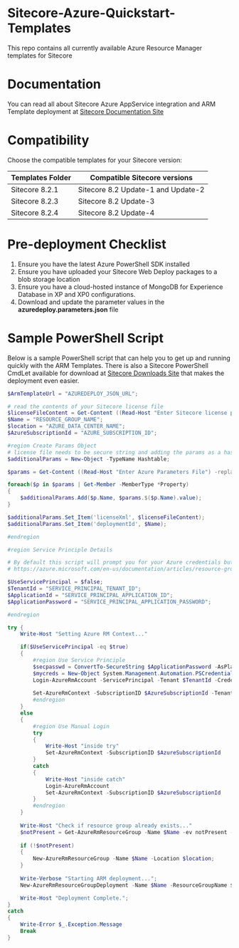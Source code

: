 # Sitecore-Azure-Quickstart-Templates
This repo contains all currently available Azure Resource Manager templates for Sitecore

# Documentation
You can read all about Sitecore Azure AppService integration and ARM Template deployment at [Sitecore Documentation Site](https://doc.sitecore.net/cloud)

# Compatibility
Choose the compatible templates for your Sitecore version:

| Templates Folder | Compatible Sitecore versions                       |
|------------------|----------------------------------------------------|
| Sitecore 8.2.1   | Sitecore 8.2 Update-1 and Update-2                 |
| Sitecore 8.2.3   | Sitecore 8.2 Update-3                              |
| Sitecore 8.2.4   | Sitecore 8.2 Update-4                              |

# Pre-deployment Checklist
1. Ensure you have the latest Azure PowerShell SDK installed
2. Ensure you have uploaded your Sitecore Web Deploy packages to a blob storage location 
3. Ensure you have a cloud-hosted instance of MongoDB for Experience Database in XP and XP0 configurations.
4. Download and update the parameter values in the **azuredeploy.parameters.json** file


# Sample PowerShell Script
Below is a sample PowerShell script that can help you to get up and running quickly with the ARM Templates. There is also a Sitecore PowerShell CmdLet available for download at [Sitecore Downloads Site](https://dev.sitecore.net/) that makes the deployment even easier.

```PowerShell
$ArmTemplateUrl = "AZUREDEPLOY_JSON_URL";

# read the contents of your Sitecore license file
$licenseFileContent = Get-Content ((Read-Host "Enter Sitecore license path") -replace '"') -Raw -Encoding UTF8 | Out-String
$Name = "RESOURCE_GROUP_NAME";
$location = "AZURE_DATA_CENTER_NAME";
$AzureSubscriptionId = "AZURE_SUBSCRIPTION_ID";

#region Create Params Object
# license file needs to be secure string and adding the params as a hashtable is the only way to do it
$additionalParams = New-Object -TypeName Hashtable;

$params = Get-Content ((Read-Host "Enter Azure Parameters File") -replace '"') -Raw | ConvertFrom-Json;

foreach($p in $params | Get-Member -MemberType *Property)
{
    $additionalParams.Add($p.Name, $params.$($p.Name).value);
}

$additionalParams.Set_Item('licenseXml', $licenseFileContent);
$additionalParams.Set_Item('deploymentId', $Name);

#endregion

#region Service Principle Details

# By default this script will prompt you for your Azure credentials but you can update the script to use an Azure Service Principal instead by following the details at the link below and updating the four variables below once you are done.
# https://azure.microsoft.com/en-us/documentation/articles/resource-group-authenticate-service-principal/

$UseServicePrincipal = $false;
$TenantId = "SERVICE_PRINCIPAL_TENANT_ID";
$ApplicationId = "SERVICE_PRINCIPAL_APPLICATION_ID";
$ApplicationPassword = "SERVICE_PRINCIPAL_APPLICATION_PASSWORD";

#endregion

try {
   	Write-Host "Setting Azure RM Context..."

 	if($UseServicePrincipal -eq $true)
	{
		#region Use Service Principle
		$secpasswd = ConvertTo-SecureString $ApplicationPassword -AsPlainText -Force
		$mycreds = New-Object System.Management.Automation.PSCredential ($ApplicationId, $secpasswd)
		Login-AzureRmAccount -ServicePrincipal -Tenant $TenantId -Credential $mycreds
		
		Set-AzureRmContext -SubscriptionID $AzureSubscriptionId -TenantId $TenantId;
		#endregion
	}
	else
	{
		#region Use Manual Login
		try 
		{
			Write-Host "inside try"
			Set-AzureRmContext -SubscriptionID $AzureSubscriptionId
		}
		catch 
		{
			Write-Host "inside catch"
			Login-AzureRmAccount
			Set-AzureRmContext -SubscriptionID $AzureSubscriptionId
		}
		#endregion		
	}
	
 	Write-Host "Check if resource group already exists..."
	$notPresent = Get-AzureRmResourceGroup -Name $Name -ev notPresent -ea 0;
	
	if (!$notPresent) 
	{
		New-AzureRmResourceGroup -Name $Name -Location $location;
	}
	
	Write-Verbose "Starting ARM deployment...";
	New-AzureRmResourceGroupDeployment -Name $Name -ResourceGroupName $Name -TemplateUri $ArmTemplateUrl -TemplateParameterObject $additionalParams; # -DeploymentDebugLogLevel All -Debug;

	Write-Host "Deployment Complete.";
}
catch 
{
	Write-Error $_.Exception.Message
	Break 
}
```

